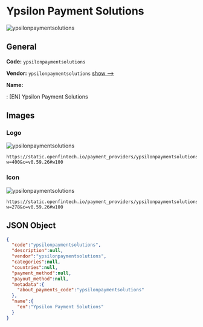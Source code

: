 
# Ypsilon Payment Solutions 
![ypsilonpaymentsolutions](https://static.openfintech.io/payment_providers/ypsilonpaymentsolutions/logo.png?w=400&c=v0.59.26#w100)  

## General 
 
**Code:** `ypsilonpaymentsolutions` 
 
**Vendor:** `ypsilonpaymentsolutions` [show -->](/vendors/ypsilonpaymentsolutions/) 
 
**Name:** 
 
:	[EN] Ypsilon Payment Solutions 
 

## Images 

### Logo 
 
![ypsilonpaymentsolutions](https://static.openfintech.io/payment_providers/ypsilonpaymentsolutions/logo.png?w=400&c=v0.59.26#w100)  

```
https://static.openfintech.io/payment_providers/ypsilonpaymentsolutions/logo.png?w=400&c=v0.59.26#w100
```  

### Icon 
 
![ypsilonpaymentsolutions](https://static.openfintech.io/payment_providers/ypsilonpaymentsolutions/icon.png?w=278&c=v0.59.26#w100)  

```
https://static.openfintech.io/payment_providers/ypsilonpaymentsolutions/icon.png?w=278&c=v0.59.26#w100
```  

## JSON Object 

```json
{
  "code":"ypsilonpaymentsolutions",
  "description":null,
  "vendor":"ypsilonpaymentsolutions",
  "categories":null,
  "countries":null,
  "payment_method":null,
  "payout_method":null,
  "metadata":{
    "about_payments_code":"ypsilonpaymentsolutions"
  },
  "name":{
    "en":"Ypsilon Payment Solutions"
  }
}
```  
